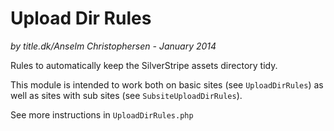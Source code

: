# Upload Dir Rules

_by title.dk/Anselm Christophersen - January 2014_


Rules to automatically keep the SilverStripe assets directory tidy.

This module is intended to work both on basic sites (see `UploadDirRules`) 
as well as sites with sub sites (see `SubsiteUploadDirRules`).

See more instructions in `UploadDirRules.php`